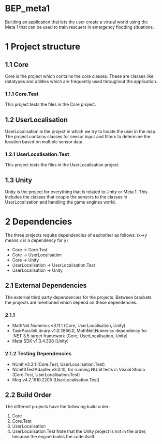 # BEP_meta1
Building an application that lets the user create a virtual world using the Meta 1 that can be used to train rescuers in emergency flooding situations.

 
# 1 Project structure
## 1.1 Core
Core is the project which contains the core classes. These are classes like datatypes and utilities which are frequently used throughout the application.

### 1.1.1 Core.Test
This project tests the files in the Core project.

## 1.2 UserLocalisation
UserLocalisation is the project in which we try to locate the user in the map. The project contains classes for sensor input and filters to determine the location based on multiple sensor data.

### 1.2.1 UserLocalisation.Test
This project tests the files in the UserLocalisation project.

## 1.3 Unity
Unity is the project for everything that is related to Unity or Meta 1. This includes the classes that couple the sensors to the classes in UserLocalisation and handling the game engines world.

# 2 Dependencies
The three projects require dependencies of eachother as follows: (x->y means x is a dependency for y)
* Core -> Core.Test
* Core -> UserLocalisation
* Core -> Unity
* UserLocalisation -> UserLocalisation.Test
* UserLocalisation -> Unity

## 2.1 External Dependencies
The external third party dependencies for the projects. Between brackets the projects are mentioned which depend on these dependencies.

### 2.1.1 
* MathNet.Numerics v3.11.1 (Core, UserLocalisation, Unity)
* TaskParallelLibrary v1.0.2856.0, MathNet.Numerics dependency for .NET 3.5 target framework (Core, UserLocalisation, Unity)
* Meta SDK v1.3.4.308 (Unity)

### 2.1.2 Testing Dependencies
* NUnit v3.2.1 (Core.Test, UserLocalisation.Test)
* NUnit3TestAdapter v3.0.10, for running NUnit tests in Visual Studio (Core.Test, UserLocalisation.Test)
* Moq v4.2.1510.2205 (UserLocalisation.Test)

## 2.2 Build Order
The different projects have the following build order:
1. Core
2. Core.Test
3. UserLocalisation
4. UserLocalisation.Test
Note that the Unity project is not in the order, because the engine builds the code itself.
